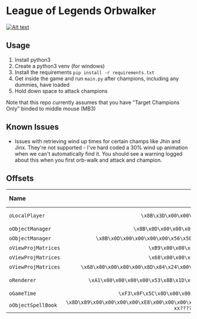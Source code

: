 # League of Legends Orbwalker

[![Alt text](https://img.youtube.com/vi/TBaV1QA_NBk/0.jpg)](https://www.youtube.com/watch?v=TBaV1QA_NBk)

## Usage
1. Install python3
2. Create a python3 venv (for windows)
3. Install the requirements `pip install -r requirements.txt`
4. Get inside the game and run `main.py` after champions, including any dummies, have loaded
5. Hold down space to attack champions

Note that this repo currently assumes that you have "Target Champions Only" binded to middle mouse (MB3)

## Known Issues
* Issues with retrieving wind up times for certain champs like Jhin and Jinx. They're not supported - I've hard coded a 30% wind up animation when we can't automatically find it. You should see a warning logged about this when you first orb-walk and attack and champion.


## Offsets

| Name                  | Signature                                                                                                                     | Extra Note        |
| :---                  |    :----:                                                                                                                     |          ---:     |
| `oLocalPlayer`        | `\x8B\x3D\x00\x00\x00\x00\x3B\xF7\x75 xx????xxx`                                                                              | aBlueHero (string)|
| `oObjectManager`      | `\x8B\x0D\x00\x00\x00\x00\x89\x7C\x24\x14 xx????xxxx`                                                                         |       -           |
| `oObjectManager`      | `\x8B\x0D\x00\x00\x00\x00\x56\x50\xE8\x00\x00\x00\x00\x8B\xF0 xx????xxx????xx`                                                |       -           |
| `oViewProjMatrices`   | `\xB9\x00\x00\x00\x00\x0F\x10\x80 x????xxx`                                                                                   |       -           |
| `oViewProjMatrices`   | `\x68\x00\x00\x00\x00\x51\x8B\x00 x????xxx`                                                                                   |       -           |
| `oViewProjMatrices`   | `\x68\x00\x00\x00\x00\x8D\x84\x24\x00\x00\x00\x00\x50\x8B\x44\x24\x1C x????xxx????xxxxx`                                      |       -           |
| `oRenderer`           | `\xA1\x00\x00\x00\x00\x53\x8B\x1D\x00\x00\x00\x00\x56\x57\x8B\xF9 x????xxx????xxxx`                                           | aWidth (string)   |
| `oGameTime`           | `\xF3\x0F\x5C\x0D\x00\x00\x00\x00\x0F\x2F\xC1\xF3 xxxx????xxxx`                                                               |       -           |
| `oObjectSpellBook`    | `\x8D\x89\x00\x00\x00\x00\xE8\x00\x00\x00\x00\xE8\x00\x00\x00\x00\x5F\xB0\x01\x5E\xC2\x04\x00\x5F xx??????????????xxxxxxxx`   |       -           |